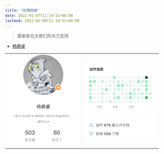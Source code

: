```yaml
---
title: "友情链接"
date: 2022-01-07T11:19:51+08:00
lastmod: 2022-05-06T11:19:51+08:00
---
```

> 感谢各位大佬们的大力支持

- [杨鼎睿](https://yuque.com/abser)

<table><tr>
<td><a href="https://yuque.com/abser"><img src="abser.avatar.png" border=0></a></td>
<td><img src="abser.posts.png" border=0></td>
</tr></table>
